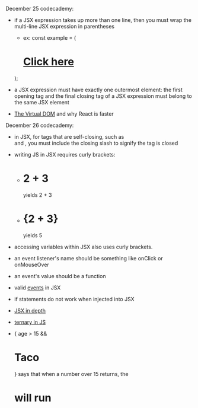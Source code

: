 December 25
codecademy:

- if a JSX expression takes up more than one line, then you must wrap the multi-line JSX expression in parentheses
  - ex: const example = (
    <a href="url">
      <h1>
        Click here
      </h1>
    </a>
  );

- a JSX expression must have exactly one outermost element: the first opening tag and the final closing tag of a JSX expression must belong to the same JSX element

- [The Virtual DOM](https://www.codecademy.com/articles/react-virtual-dom) and why React is faster

December 26
codecademy:

- in JSX, for tags that are self-closing, such as <br /> and <img />, you must include the closing slash to signify the tag is closed

- writing JS in JSX requires curly brackets:
  - <h1>2 + 3</h1> yields 2 + 3
  - <h1>{2 + 3}</h1> yields 5

- accessing variables within JSX also uses curly brackets.

- an event listener's name should be something like onClick or onMouseOver

- an event's value should be a function

- valid [events](https://reactjs.org/docs/events.html#supported-events) in JSX

- if statements do not work when injected into JSX

- [JSX in depth](https://reactjs.org/docs/jsx-in-depth.html)

- [ternary in JS](https://stackoverflow.com/questions/6259982/how-do-you-use-the-conditional-operator-in-javascript)

- { age > 15 && <h1>Taco</h1> } says that when a number over 15 returns, the <h1> will run



